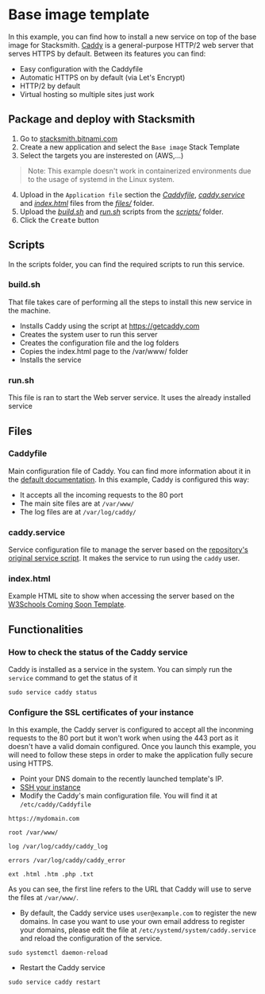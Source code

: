 # Base image template

In this example, you can find how to install a new service on top of the base image for Stacksmith. [Caddy](https://caddyserver.com/) is a general-purpose HTTP/2 web server that serves HTTPS by default. Between its features you can find:

- Easy configuration with the Caddyfile
- Automatic HTTPS on by default (via Let's Encrypt)
- HTTP/2 by default
- Virtual hosting so multiple sites just work

## Package and deploy with Stacksmith

1. Go to [stacksmith.bitnami.com](https://stacksmith.bitnami.com)
2. Create a new application and select the `Base image` Stack Template
3. Select the targets you are insterested on (AWS,...)

> Note: This example doesn't work in containerized environments due to the usage of systemd in the Linux system.

4. Upload in the `Application file` section the [_Caddyfile_](files/Caddyfile), [_caddy.service_](files/caddy.service) and [_index.html_](files/index.html) files from the [_files/_](files/) folder.
5. Upload the [_build.sh_](scripts/build.sh) and [_run.sh_](scripts/run.sh) scripts from the [_scripts/_](scripts/) folder.
6. Click the <kbd>Create</kbd> button

## Scripts

In the scripts folder, you can find the required scripts to run this service. 

### build.sh 

That file takes care of performing all the steps to install this new service in the machine.

- Installs Caddy using the script at https://getcaddy.com
- Creates the system user to run this server
- Creates the configuration file and the log folders
- Copies the index.html page to the /var/www/ folder
- Installs the service

### run.sh 

This file is ran to start the Web server service. It uses the already installed service 

## Files

### Caddyfile

Main configuration file of Caddy. You can find more information about it in the [default documentation](https://caddyserver.com/docs/caddyfile). In this example, Caddy is configured this way:

- It accepts all the incoming requests to the 80 port
- The main site files are at `/var/www/`
- The log files are at `/var/log/caddy/`

### caddy.service

Service configuration file to manage the server based on the [repository's original service script](https://github.com/mholt/caddy/blob/master/dist/init/linux-systemd/caddy.service). It makes the service to run using the `caddy` user.

### index.html

Example HTML site to show when accessing the server based on the [W3Schools Coming Soon Template](https://www.w3schools.com/w3css/tryw3css_templates_coming_soon.htm).

## Functionalities

### How to check the status of the Caddy service

Caddy is installed as a service in the system. You can simply run the `service` command to get the status of it

```
sudo service caddy status
```


### Configure the SSL certificates of your instance

In this example, the Caddy server is configured to accept all the inconming requests to the 80 port but it won't work when using the 443 port as it doesn't have a valid domain configured. Once you launch this example, you will need to follow these steps in order to make the application fully secure using HTTPS. 

- Point your DNS domain to the recently launched template's IP.
- [SSH your instance](https://stacksmith.bitnami.com/support/faq-aws)
- Modify the Caddy's main configuration file. You will find it at `/etc/caddy/Caddyfile`

```
https://mydomain.com

root /var/www/

log /var/log/caddy/caddy_log

errors /var/log/caddy/caddy_error

ext .html .htm .php .txt
```

As you can see, the first line refers to the URL that Caddy will use to serve the files at `/var/www/`.

- By default, the Caddy service uses `user@example.com` to register the new domains. In case you want to use your own email address to register your domains, please edit the file at `/etc/systemd/system/caddy.service` and reload the configuration of the service.

```
sudo systemctl daemon-reload
```

- Restart the Caddy service

```
sudo service caddy restart
```
